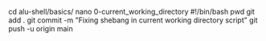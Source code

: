 cd alu-shell/basics/
nano 0-current_working_directory
#!/bin/bash
pwd
git add .
git commit -m "Fixing shebang in current working directory script"
git push -u origin main
